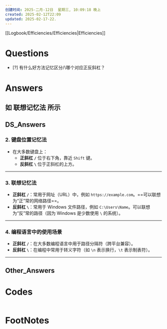 ```yaml
---
创建时间: 2025-二月-12日  星期三, 10:09:18 晚上
created: 2025-02-12T22:09
updated: 2025-02-17-22.
---
```

[[Logbook/Efficiencies/Efficiencies|Efficiencies]]

# Questions

- [?] 有什么好方法记忆区分/\哪个对应正反斜杠？


# Answers
## 如 **联想记忆法** 所示



## DS_Answers

### 2. **键盘位置记忆法**
   - 在大多数键盘上：
     - **正斜杠 `/`** 位于右下角，靠近 `Shift` 键。
     - **反斜杠 `\`** 位于正斜杠的上方。

---

### 3. **联想记忆法**
   - **正斜杠 `/`**：常用于网址（URL）中，例如 `https://example.com`。==可以联想为“正”常的网络路径==。
   - **反斜杠 `\`**：常用于 Windows 文件路径，例如 `C:\Users\Name`。可以联想为“反”常的路径（因为 Windows 是少数使用 `\` 的系统）。

---

### 4. **编程语言中的使用场景**
   - **正斜杠 `/`**：在大多数编程语言中用于路径分隔符（跨平台兼容）。
   - **反斜杠 `\`**：在编程中常用于转义字符（如 `\n` 表示换行，`\t` 表示制表符）。

---

## Other_Answers


# Codes

```python

```



# FootNotes